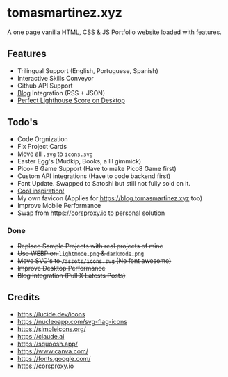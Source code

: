 # tomasmartinez.xyz
A one page vanilla HTML, CSS & JS Portfolio website loaded with features.

## Features

- Trilingual Support (English, Portuguese, Spanish)
- Interactive Skills Conveyor
- Github API Support
- [Blog](https://blog.tomasmartinez.xyz) Integration (RSS + JSON)
- [Perfect Lighthouse Score on Desktop](https://pagespeed.web.dev/analysis/https-tomasmartinez-xyz/63ffcozxvr?form_factor=desktop)

## Todo's

- Code Orgnization
- Fix Project Cards
- Move all `.svg` to `icons.svg`
- Easter Egg's (Mudkip, Books, a lil gimmick)
- Pico- 8 Game Support (Have to make Pico8 Game first)
- Custom API integrations (Have to code backend first)
- Font Update. Swapped to Satoshi but still not fully sold on it.
- [Cool inspiration!](https://www.liuyuelin.dev/)
- My own favicon (Applies for https://blog.tomasmartinez.xyz too)
- Improve Mobile Performance
- Swap from https://corsproxy.io to personal solution

### Done
- ~~Replace Sample Projects with real projects of mine~~
- ~~Use WEBP on `lightmode.png` & `darkmode.png`~~
- ~~Move SVG's to `/assets/icons.svg` (No font awesome)~~
- ~~Improve Desktop Performance~~
- ~~Blog Integration (Pull X Latests Posts)~~

## Credits

- https://lucide.dev/icons
- https://nucleoapp.com/svg-flag-icons
- https://simpleicons.org/
- https://claude.ai
- https://squoosh.app/
- https://www.canva.com/
- https://fonts.google.com/
- https://corsproxy.io
